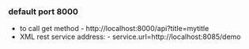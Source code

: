 ### default port 8000
* to call get method - http://localhost:8000/api?title=mytitle 
* XML rest service address: - service.url=http://localhost:8085/demo


